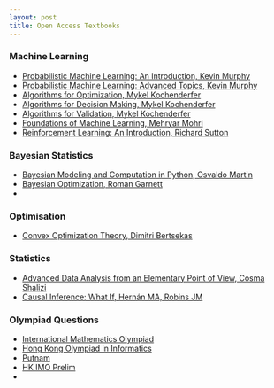 ```yaml
---
layout: post
title: Open Access Textbooks 
---
```




### Machine Learning 
  - [Probabilistic Machine Learning: An Introduction, Kevin Murphy](https://github.com/probml/pml-book/releases/latest/download/book1.pdf)
  - [Probabilistic Machine Learning: Advanced Topics, Kevin Murphy](https://github.com/probml/pml2-book/releases/latest/download/book2.pdf)
  - [Algorithms for Optimization, Mykel Kochenderfer](https://algorithmsbook.com/optimization/files/optimization.pdf)
  - [Algorithms for Decision Making, Mykel Kochenderfer](https://algorithmsbook.com/files/dm.pdf)
  - [Algorithms for Validation, Mykel Kochenderfer](https://algorithmsbook.com/validation/files/val.pdf)
  - [Foundations of Machine Learning, Mehryar Mohri](https://cs.nyu.edu/~mohri/mlbook/)
  - [Reinforcement Learning: An Introduction, Richard Sutton](http://incompleteideas.net/book/RLbook2020.pdf)

### Bayesian Statistics
  - [Bayesian Modeling and Computation in Python, Osvaldo Martin](https://bayesiancomputationbook.com/welcome.html)
  - [Bayesian Optimization, Roman Garnett](https://bayesoptbook.com/)
  - 

### Optimisation
  - [Convex Optimization Theory, Dimitri Bertsekas](http://www.athenasc.com/convexduality.html)

### Statistics 
  - [Advanced Data Analysis from an Elementary Point of View, Cosma Shalizi](https://www.stat.cmu.edu/~cshalizi/ADAfaEPoV/)
  - [Causal Inference: What If, Hernán MA, Robins JM](https://miguelhernan.org/whatifbook)


### Olympiad Questions 
  - [International Mathematics Olympiad](https://www.imo-official.org/problems.aspx)
  - [Hong Kong Olympiad in Informatics](https://hkoi.org/en/training-materials/2025/)
  - [Putnam](https://kskedlaya.org/putnam-archive/)
  - [HK IMO Prelim](https://www.hkage.edu.hk/en-us/article/imoprelim2024)
  - 
